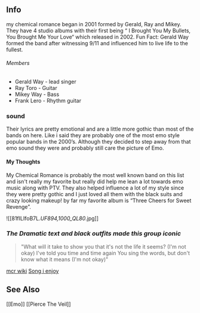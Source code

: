 ## Info
my chemical romance began in 2001 formed by Gerald, Ray and Mikey. They have 4 studio albums with their first being “ I Brought You My Bullets, You Brought Me Your Love“ which released in 2002.  Fun Fact: Gerald Way formed the band after witnessing 9/11 and influenced him to live life to the fullest. 
###### Members
* Gerald Way - lead singer
* Ray Toro - Guitar
* Mikey Way - Bass
* Frank Lero - Rhythm guitar
### sound
Their lyrics are pretty emotional and are a little more gothic than most of the bands on here. Like i said they are probably one of the most emo style popular bands in the 2000’s. Although they decided to step away from that emo sound they were and probably still care the picture of Emo.
#### My Thoughts
My Chemical Romance is probably the most well known band on this list and isn't really my favorite but really did help me lean a lot towards emo music along with PTV. They also helped influence a lot of my style since they were pretty gothic and I just loved all them with the black
suits and crazy looking makeup! by far my favorite album is “Three Cheers for Sweet Revenge”.

![[81fILIfoB7L._UF894,1000_QL80_.jpg]]
### *The Dramatic text and black outfits made this group iconic*


>"What will it take to show you that it's not the life it seems? (I'm not okay)
I've told you time and time again
You sing the words, but don't know what it means (I'm not okay)"

[mcr wiki](https://en.wikipedia.org/wiki/My_Chemical_Romance)
[Song i enjoy](https://genius.com/My-chemical-romance-im-not-okay-i-promise-lyrics)
## See Also 
[[Emo]]
[[Pierce The Veil]]